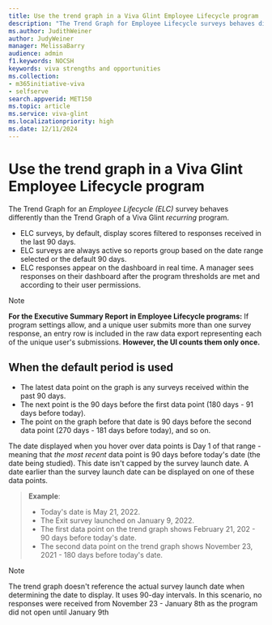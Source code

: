 ```yaml
---
title: Use the trend graph in a Viva Glint Employee Lifecycle program
description: "The Trend Graph for Employee Lifecycle surveys behaves differently than that of recurring survey programs."
ms.author: JudithWeiner
author: JudyWeiner
manager: MelissaBarry
audience: admin
f1.keywords: NOCSH
keywords: viva strengths and opportunities
ms.collection:  
- m365initiative-viva
- selfserve 
search.appverid: MET150 
ms.topic: article
ms.service: viva-glint
ms.localizationpriority: high
ms.date: 12/11/2024
---
```


# Use the trend graph in a Viva Glint Employee Lifecycle program

The Trend Graph for an *Employee Lifecycle (ELC)* survey behaves differently than the Trend Graph of a Viva Glint *recurring* program. 

- ELC surveys, by default, display scores filtered to responses received in the last 90 days. 
- ELC surveys are always active so reports group based on the date range selected or the default 90 days.  
- ELC responses appear on the dashboard in real time. A manager sees responses on their dashboard after the program thresholds are met and according to their user permissions.

> [!NOTE]
> **For the Executive Summary Report in Employee Lifecycle programs:**  If program settings allow, and a unique user submits more than one survey response, an entry row is included in the raw data export representing each of the unique user's submissions. **However, the UI counts them only once.**

## When the default period is used 

- The latest data point on the graph is any surveys received within the past 90 days. 
- The next point is the 90 days before the first data point (180 days - 91 days before today). 
- The point on the graph before that date is 90 days before the second data point (270 days - 181 days before today), and so on.  

The date displayed when you hover over data points is Day 1 of that range - meaning that *the most recent* data point is 90 days before today's date (the date being studied). This date isn't capped by the survey launch date. A date earlier than the survey launch date can be displayed on one of these data points. 

  >**Example**: 
   > - Today's date is May 21, 2022. 
   > - The Exit survey launched on January 9, 2022. 
   > - The first data point on the trend graph shows February 21, 202 - 90 days before today's date. 
   > - The second data point on the trend graph shows November 23, 2021 - 180 days before today's date.   

>[!NOTE]
 The trend graph doesn't reference the actual survey launch date when determining the date to display. It uses 90-day intervals. In this scenario, no responses were     received from November 23 - January 8th as the program did not open until January 9th
